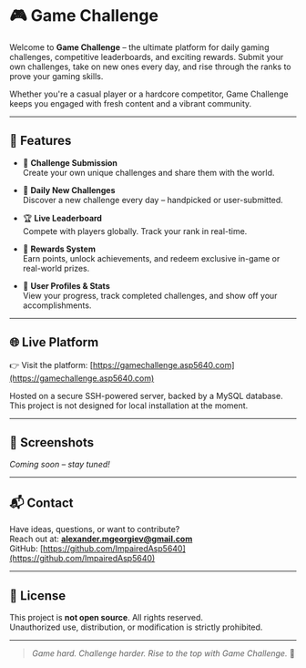 # 🎮 Game Challenge

Welcome to **Game Challenge** – the ultimate platform for daily gaming challenges, competitive leaderboards, and exciting rewards. Submit your own challenges, take on new ones every day, and rise through the ranks to prove your gaming skills.

Whether you're a casual player or a hardcore competitor, Game Challenge keeps you engaged with fresh content and a vibrant community.

---

## 🚀 Features

- 📝 **Challenge Submission**  
  Create your own unique challenges and share them with the world.

- 🔄 **Daily New Challenges**  
  Discover a new challenge every day – handpicked or user-submitted.

- 🏆 **Live Leaderboard**  
  Compete with players globally. Track your rank in real-time.

- 🎁 **Rewards System**  
  Earn points, unlock achievements, and redeem exclusive in-game or real-world prizes.

- 👤 **User Profiles & Stats**  
  View your progress, track completed challenges, and show off your accomplishments.

---

## 🌐 Live Platform

👉 Visit the platform: [https://gamechallenge.asp5640.com](https://gamechallenge.asp5640.com)

Hosted on a secure SSH-powered server, backed by a MySQL database.  
This project is not designed for local installation at the moment.

---

## 📸 Screenshots

*Coming soon – stay tuned!*

---

## 📬 Contact

Have ideas, questions, or want to contribute?  
Reach out at: **alexander.mgeorgiev@gmail.com**  
GitHub: [https://github.com/ImpairedAsp5640](https://github.com/ImpairedAsp5640)

---

## 📄 License

This project is **not open source**. All rights reserved.  
Unauthorized use, distribution, or modification is strictly prohibited.

---

> _Game hard. Challenge harder. Rise to the top with Game Challenge._ 🎯
